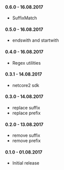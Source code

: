 #### 0.6.0 - 16.08.2017
* SuffixMatch

#### 0.5.0 - 16.08.2017
* endswith and startwith

#### 0.4.0 - 16.08.2017
* Regex utilities

#### 0.3.1 - 14.08.2017
* netcore2 sdk

#### 0.3.0 - 14.08.2017
* replace suffix
* replace prefix

#### 0.2.0 - 13.08.2017
* remove suffix
* remove prefix

#### 0.1.0 - 01.08.2017
* Initial release

